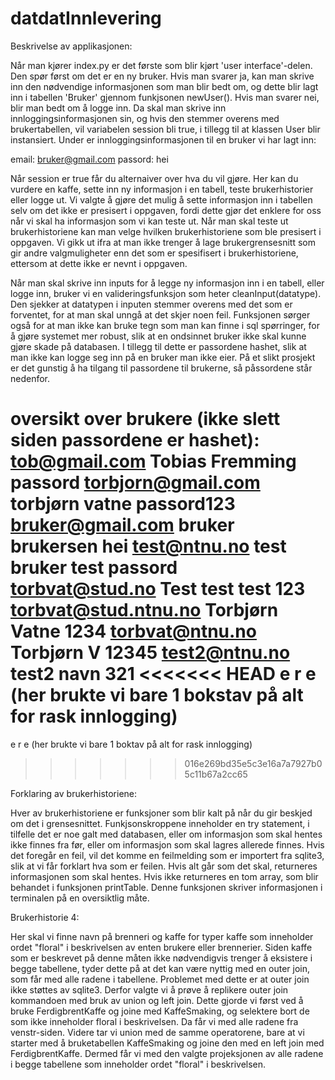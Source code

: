 # datdatInnlevering

Beskrivelse av applikasjonen:

Når man kjører index.py er det første som blir kjørt 'user interface'-delen. Den spør først om det er en ny bruker. Hvis man svarer ja, kan man skrive inn den nødvendige informasjonen som man blir bedt om, og dette blir lagt inn i tabellen 'Bruker' gjennom funkjsonen newUser(). Hvis man svarer nei, blir man bedt om å logge inn. Da skal man skrive inn innloggingsinformasjonen sin, og hvis den stemmer overens med brukertabellen, vil variabelen session bli true, i tillegg til at klassen User blir instansiert. Under er innloggingsinformasjonen til en bruker vi har lagt inn:

email: bruker@gmail.com
passord: hei

Når session er true får du alternaiver over hva du vil gjøre. Her kan du vurdere en kaffe, sette inn ny informasjon i en tabell, teste brukerhistorier eller logge ut.
Vi valgte å gjøre det mulig å sette informasjon inn i tabellen selv om det ikke er presisert i oppgaven, fordi dette gjør det enklere for oss når vi skal ha informasjon som vi kan teste ut.
Når man skal teste ut brukerhistoriene kan man velge hvilken brukerhistoriene som ble presisert i oppgaven. Vi gikk ut ifra at man ikke trenger å lage brukergrensesnitt som gir andre valgmuligheter enn det som er spesifisert i brukerhistoriene, ettersom at dette ikke er nevnt i oppgaven.

Når man skal skrive inn inputs for å legge ny informasjon inn i en tabell, eller logge inn, bruker vi en valideringsfunksjon som heter cleanInput(datatype). Den sjekker at datatypen i inputen stemmer overens med det som er forventet, for at man skal unngå at det skjer noen feil. Funksjonen sørger også for at man ikke kan bruke tegn som man kan finne i sql spørringer, for å gjøre systemet mer robust, slik at en ondsinnet bruker ikke skal kunne gjøre skade på databasen. I tillegg til dette er passordene hashet, slik at man ikke kan logge seg inn på en bruker man ikke eier. På et slikt prosjekt er det gunstig å ha tilgang til passordene til brukerne, så påssordene står nedenfor.

oversikt over brukere (ikke slett siden passordene er hashet):
tob@gmail.com Tobias Fremming passord
torbjorn@gmail.com torbjørn vatne passord123
bruker@gmail.com bruker brukersen hei
test@ntnu.no test bruker test passord
torbvat@stud.no Test test test 123
torbvat@stud.ntnu.no Torbjørn Vatne 1234
torbvat@ntnu.no Torbjørn V 12345
test2@ntnu.no test2 navn 321
<<<<<<< HEAD
e r e (her brukte vi bare 1 bokstav på alt for rask innlogging)
=======
e r e (her brukte vi bare 1 boktav på alt for rask innlogging)
>>>>>>> 016e269bd35e5c3e16a7a7927b05c11b67a2cc65

Forklaring av brukerhistoriene:

Hver av brukerhistoriene er funksjoner som blir kalt på når du gir beskjed om det i grensesnittet. Funkjsonskroppene inneholder en try statement, i tilfelle det er noe galt med databasen, eller om informasjon som skal hentes ikke finnes fra før, eller om informasjon som skal lagres allerede finnes. Hvis det foregår en feil, vil det komme en feilmelding som er importert fra sqlite3, slik at vi får forklart hva som er feilen. Hvis alt går som det skal, returneres informasjonen som skal hentes. Hvis ikke returneres en tom array, som blir behandet i funksjonen printTable. Denne funksjonen skriver informasjonen i terminalen på en oversiktlig måte.

Brukerhistorie 4:

Her skal vi finne navn på brenneri og kaffe for typer kaffe som inneholder ordet "floral" i beskrivelsen av enten brukere eller brennerier. Siden kaffe som er beskrevet på denne måten ikke nødvendigvis trenger å eksistere i begge tabellene, tyder dette på at det kan være nyttig med en outer join, som får med alle radene i tabellene. Problemet med dette er at outer join ikke støttes av sqlite3. Derfor valgte vi å prøve å replikere outer join kommandoen med bruk av union og left join. Dette gjorde vi først ved å bruke FerdigbrentKaffe og joine med KaffeSmaking, og selektere bort de som ikke inneholder floral i beskrivelsen. Da får vi med alle radene fra venstr-siden. Videre tar vi union med de samme operatorene, bare at vi starter med å bruketabellen KaffeSmaking og joine den med en left join med FerdigbrentKaffe. Dermed får vi med den valgte projeksjonen av alle radene i begge tabellene som inneholder ordet "floral" i beskrivelsen.
